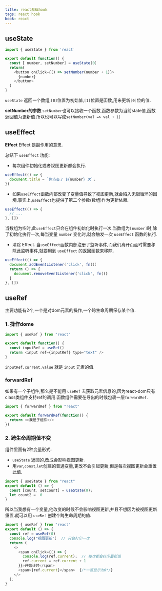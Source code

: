```yaml
---
title: react基础hook
tags: react hook
book: react
---
```

## useState

```js
import { useState } from 'react'

export default function() {
  const [ number, setNumber] = useState(0)
  return(
    <button onClick={() => setNumber(number + 1)}>
      {number}
    </button>
  )
}
```

`useState` 返回一个数组,`[0]`位置为初始值,`[1]`位置是函数,用来更新`[0]`位的值.

**setNumber的参数**
`setNumber`也可以接收一个函数,函数参数为当前state值,函数返回值为更新值.所以也可以写成`setNumber(val => val + 1)`

## useEffect
**Effect**
Effect 是副作用的意思.

总结下 `useEffect` 功能:
* 每次组件初始化或者视图更新都会执行.

```js
useEffect(() => {
  document.title = `你点击了 ${number} 次`;
})
```

* 如果`useEffect`函数内部改变了变量值导致了视图更新,就会陷入无限循环的困境.事实上,`useEffect`也提供了第二个参数(数组)作为更新依赖.

```js
useEffect(() => {
  // ...
}, [])
```

当数组为空时,此`useEffect`只会在组件初始化时执行一次.当数组为`[number]`时,除了初始化执行一次,每当变量 `number` 变化时,就会触发一次 `useEffect` 函数的执行.

* 清除 Effect. 当`useEffect`函数内部注册了监听事件,而我们离开页面时需要移除此监听事件,就要用到 `useEffect` 的返回函数来移除.

```js
useEffect(() => {
  document.addEventListener('click', fn())
  return () => {
    document.removeEventListener('click', fn())
  }
}, [])
```

## useRef

主要功能有2个,一个是对dom元素的操作,一个跨生命周期保存某个值.

### 1. 操作dome

```js
import { useRef } from "react"

export default function() {
  const inputRef = useRef()
  return <input ref={inputRef} type="text" />
}
```

`inputRef.current.value` 就是 `input` 元素的值.

### forwardRef

如果有一个子组件,那么是不能用 `useRef` 去获取元素信息的,因为react-dom只有class类组件支持ref的调用.函数组件需要在导出的时候包裹一层`forwardRef`.

```js
import { forwardRef } from "react"

export default forwardRef(function() {
  return <>我是子组件</>
})
```

### 2. 跨生命周期值不变

组件里面有2种变量形式:
* `useState` 返回的,改成会影响视图更新.
* 用`var`,`const`,`let`创建的普通变量,更改不会引起更新,但是每次视图更新会重置此值.

```js
import { useState } from "react"
export default () => {
  const [count, setCount] = useState(0);
  let count2 =  0
}
```

所以当我想有一个变量,他改变的时候不会影响视图更新,并且不想因为被视图更新重置.就可以用 `useRef` 创建个跨生命周期的值.

```js
import { useRef } from "react"
export default () => {
  const ref = useRef(0)
  console.log("视图更新")  // 只会打印一次
  return (
    <>
      <span onClick={() => {
        console.log(ref.current);  // 每次都会打印最新值
        ref.current = ref.current + 1
      }}>开始计时</span>
      <span>{ref.current}</span>  {/*一直显示为0*/}
    </>
  );
}
```
